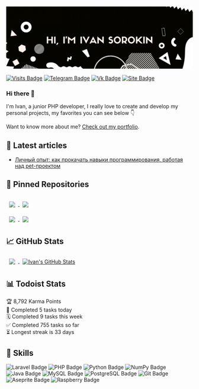 [![Ivan's GitHub Banner](imgs/back.png)](https://github.com/TAPAKAHOKOT/TAPAKAHOKOT)

[![Visits Badge](https://badges.pufler.dev/visits/tapakahokot/tapakahokot)](https://tapakahokot.ru/) [![Telegram Badge](https://img.shields.io/badge/%20-Tg-0088cc?logo=telegram)](https://t.me/TAPAKAHOKOT) [![Vk Badge](https://img.shields.io/badge/%20-Vk-ffffff?logo=vk&logoColor=0088cc)](https://vk.com/kpabakot) [![Site Badge](https://img.shields.io/badge/My%20site-Portfolio-070601)](https://tapakahokot.ru/) 

### Hi there 👋

I'm Ivan, a junior PHP developer, I really love to create and develop my personal projects, my favorites you can see below 👇

Want to know more about me? [Check out my portfolio](https://tapakahokot.ru/).

## 📝 Latest articles
* <a href="https://tproger.ru/articles/lichnyj-opyt-kak-prokachat-navyki-programmirovanija-rabotaja-nad-pet-proektom/">Личный опыт: как прокачать навыки программирования, работая над pet-проектом</a>

## 📌 Pinned Repositories
<!-- Pinned Repositories -->
<a href="https://github.com/TAPAKAHOKOT/ReportBot">
  <img align="center" style="margin:1rem 0.5rem" src="https://github-readme-stats.vercel.app/api/pin/?username=tapakahokot&repo=ReportBot&hide_border=true&title_color=fffffd&text_color=ffffff&icon_color=ffffff&bg_color=070601" />
</a>
<a href="https://github.com/TAPAKAHOKOT/Flowers">
  <img align="center" style="margin:0.5rem" src="https://github-readme-stats.vercel.app/api/pin/?username=tapakahokot&repo=Flowers&hide_border=true&title_color=fffffd&text_color=ffffff&icon_color=ffffff&bg_color=070601" />
</a>
<br>
<a href="https://github.com/TAPAKAHOKOT/BattleCity1980">
  <img align="center" style="margin:0.5rem" src="https://github-readme-stats.vercel.app/api/pin/?username=tapakahokot&repo=BattleCity1980&hide_border=true&title_color=fffffd&text_color=ffffff&icon_color=ffffff&bg_color=070601" />
</a>
<a href="https://github.com/TAPAKAHOKOT/NetSet2020">
  <img align="center" style="margin:0.5rem" src="https://github-readme-stats.vercel.app/api/pin/?username=tapakahokot&repo=NetSet2020&hide_border=true&title_color=fffffd&text_color=ffffff&icon_color=ffffff&bg_color=070601" />
</a>
<br>

## 📈 GitHub Stats
<!-- GitHub Stats -->
<a href="https://github.com/TAPAKAHOKOT">
  <img align="center" style="margin:0.5rem" src="https://github-readme-stats.vercel.app/api/top-langs/?username=tapakahokot&hide=html,css,Tcl&hide_border=true&title_color=ffffff&text_color=ffffff&icon_color=ffffff&bg_color=070601" />
</a>
<a href="https://github.com/TAPAKAHOKOT/NetSet2020">
  <img align="center" style="margin:0.5rem" src="https://github-readme-stats.vercel.app/api?username=tapakahokot&show_icons=true&line_height=27&count_private=true&hide_border=true&title_color=ffffff&text_color=ffffff&icon_color=ffffff&bg_color=070601" alt="Ivan's GitHub Stats" />
</a>

## 📊 Todoist Stats

<!-- TODO-IST:START -->
🏆  8,792 Karma Points           
🌸  Completed 5 tasks today           
🗓  Completed 9 tasks this week           
✅  Completed 755 tasks so far           
⏳  Longest streak is 33 days
<!-- TODO-IST:END -->

## 💼 Skills

![Laravel Badge](https://img.shields.io/badge/Code-Laravel-informational?style=flat&logo=laravel&logoColor=white&color=0088cc) ![PHP Badge](https://img.shields.io/badge/Code-PHP-informational?style=flat&logo=php&logoColor=white&color=0088cc) ![Python Badge](https://img.shields.io/badge/Code-Python-informational?style=flat&logo=python&logoColor=white&color=0088cc) ![NumPy Badge](https://img.shields.io/badge/Code-NumPy-informational?style=flat&logo=numpy&logoColor=white&color=0088cc) ![Java Badge](https://img.shields.io/badge/Code-Java-informational?style=flat&logo=java&logoColor=white&color=0088cc) ![MySQL Badge](https://img.shields.io/badge/Code-MySQL-informational?style=flat&logo=MySQL&logoColor=white&color=0088cc) ![PostgreSQL Badge](https://img.shields.io/badge/Code-PostgreSQL-informational?style=flat&logo=postgresql&logoColor=white&color=0088cc) ![Git Badge](https://img.shields.io/badge/Code-Git-informational?style=flat&logo=git&logoColor=white&color=0088cc) ![Aseprite Badge](https://img.shields.io/badge/Drawing-Aseprite-informational?style=flat&logo=aseprite&logoColor=white&color=0088cc) ![Raspberry Badge](https://img.shields.io/badge/%20-Raspberry%20Pi-informational?style=flat&logo=raspberrypi&logoColor=white&color=0088cc)


<!--
**TAPAKAHOKOT/TAPAKAHOKOT** is a ✨ _special_ ✨ repository because its `README.md` (this file) appears on your GitHub profile.

Here are some ideas to get you started:

- 🔭 I’m currently working on ...
- 🌱 I’m currently learning ...
- 👯 I’m looking to collaborate on ...
- 🤔 I’m looking for help with ...
- 💬 Ask me about ...
- 📫 How to reach me: ...
- 😄 Pronouns: ...
- ⚡ Fun fact: ...
-->
